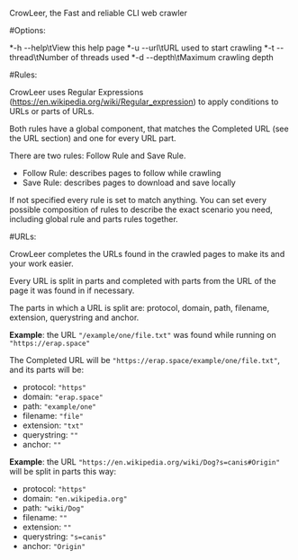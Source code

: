 CrowLeer, the Fast and reliable CLI web crawler

#Options:

*-h --help\tView this help page
*-u --url\tURL used to start crawling
*-t --thread\tNumber of threads used
*-d --depth\tMaximum crawling depth



#Rules:

CrowLeer uses Regular Expressions (https://en.wikipedia.org/wiki/Regular_expression) to apply conditions to URLs or parts of URLs.

Both rules have a global component, that matches the Completed URL (see the URL section) and one for every URL part.

There are two rules: Follow Rule and Save Rule.

* Follow Rule: describes pages to follow while crawling
* Save Rule: describes pages to download and save locally

If not specified every rule is set to match anything. You can set every possible composition of rules to describe the exact scenario you need, including global rule and parts rules together.



#URLs:

CrowLeer completes the URLs found in the crawled pages to make its and your work easier.

Every URL is split in parts and completed with parts from the URL of the page it was found in if necessary.

The parts in which a URL is split are: protocol, domain, path, filename, extension, querystring and anchor.



**Example**: the URL ```"/example/one/file.txt"``` was found while running on ```"https://erap.space"```

The Completed URL will be ```"https://erap.space/example/one/file.txt"```, and its parts will be:

* protocol: ```"https"```
* domain: ```"erap.space"```
* path: ```"example/one"```
* filename: ```"file"```
* extension: ```"txt"```
* querystring: ```""```
* anchor: ```""```



**Example**: the URL ```"https://en.wikipedia.org/wiki/Dog?s=canis#Origin"``` will be split in parts this way:

* protocol: ```"https"```
* domain: ```"en.wikipedia.org"```
* path: ```"wiki/Dog"```
* filename: ```""```
* extension: ```""```
* querystring: ```"s=canis"```
* anchor: ```"Origin"```